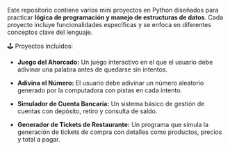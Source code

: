 Este repositorio contiene varios mini proyectos en Python diseñados para practicar **lógica de programación y manejo de estructuras de datos**. Cada proyecto incluye funcionalidades específicas y se enfoca en diferentes conceptos clave del lenguaje.

🕹️ Proyectos incluidos:

- **Juego del Ahorcado:** Un juego interactivo en el que el usuario debe adivinar una palabra antes de quedarse sin intentos.

- **Adivina el Número:** El usuario debe adivinar un número aleatorio generado por la computadora con pistas en cada intento.

- **Simulador de Cuenta Bancaria:** Un sistema básico de gestión de cuentas con depósito, retiro y consulta de saldo.

- **Generador de Tickets de Restaurante:** Un programa que simula la generación de tickets de compra con detalles como productos, precios y total a pagar.
